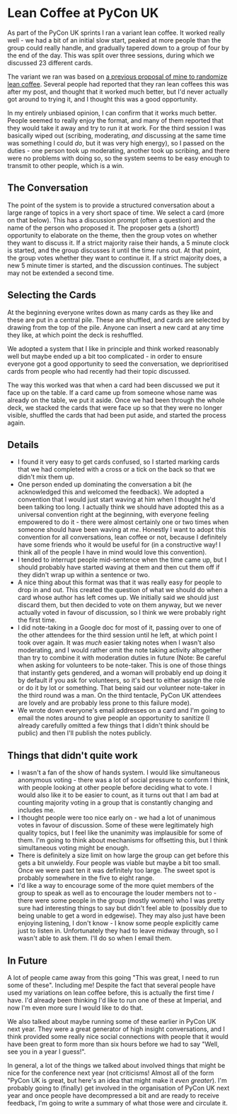 # Lean Coffee at PyCon UK

As part of the PyCon UK sprints I ran a variant lean coffee. It worked really well - we had a bit of an initial slow start, peaked at more people than the group could really handle,
and gradually tapered down to a group of four by the end of the day. This was split over three sessions, during which we discussed 23 different cards.

The variant we ran was based on [a previous proposal of mine to randomize lean coffee](https://www.drmaciver.com/2016/05/randomizing-lean-coffee/). Several people had reported that they ran lean coffees this was after my post, and thought that it worked much better, but I'd never actually got around to trying it, and I thought this was a good opportunity.

In my entirely unbiased opinion, I can confirm that it works much better.
People seemed to really enjoy the format, and many of them reported that they would take it away and try to run it at work.
For the third session I was basically wiped out (scribing, moderating, *and* discussing at the same time was something I could *do*, but it was very high energy),
so I passed on the duties - one person took up moderating, another took up scribing, and there were no problems with doing so, so the system seems to be easy enough to transmit to other people, which is a win.

## The Conversation

The point of the system is to provide a structured conversation about a large range of topics in a very short space of time.
We select a card (more on that below). This has a discussion prompt (often a question) and the name of the person who proposed it.
The proposer gets a (short!) opportunity to elaborate on the theme, then the group votes on whether they want to discuss it.
If a strict majority raise their hands, a 5 minute clock is started, and the group discusses it until the time runs out.
At that point, the group votes whether they want to continue it. If a strict majority does, a new 5 minute timer is started,
and the discussion continues.
The subject may not be extended a second time.

## Selecting the Cards

At the beginning everyone writes down as many cards as they like and these are put in a central pile.
These are shuffled, and cards are selected by drawing from the top of the pile.
Anyone can insert a new card at any time they like, at which point the deck is reshuffled.

We adopted a system that I like in principle and think worked reasonably well but maybe ended up a bit too complicated - in order to ensure everyone got a good opportunity to seed the conversation,
we deprioritised cards from people who had recently had their topic discussed.

The way this worked was that when a card had been discussed we put it face up on the table.
If a card came up from someone whose name was already on the table, we put it aside. Once we had been through the whole deck,
we stacked the cards that were face up so that they were no longer visible,
shuffled the cards that had been put aside, and started the process again.

## Details

* I found it very easy to get cards confused, so I started marking cards that we had completed with a cross or a tick on the back so that we didn't mix them up.
* One person ended up dominating the conversation a bit (he acknowledged this and welcomed the feedback). We adopted a convention that I would just start waving at him when I thought he'd been talking too long. I actually think we should have adopted this as a universal convention right at the beginning, with everyone feeling empowered to do it - there were almost certainly one or two times when someone should have been waving at *me*. Honestly I want to adopt this convention for all conversations, lean coffee or not, because I definitely have some friends who it would be useful for (in a constructive way! I think all of the people I have in mind would love this convention).
* I tended to interrupt people mid-sentence when the time came up, but I should probably have started waving at them and then cut them off if they didn't wrap up within a sentence or two.
* A nice thing about this format was that it was really easy for people to drop in and out. This created the question of what we should do when a card whose author has left comes up. We initially said we should just discard them, but then decided to vote on them anyway, but we never actually voted in favour of discussion, so I think we were probably right the first time.
* I did note-taking in a Google doc for most of it, passing over to one of the other attendees for the third session until he left, at which point I took over again. It was *much* easier taking notes when I wasn't also moderating, and I would rather omit the note taking activity altogether than try to combine it with moderation duties in future (Note: Be careful when asking for volunteers to be note-taker. This is one of those things that instantly gets gendered, and a woman will probably end up doing it by default if you ask for volunteers, so it's best to either assign the role or do it by lot or something. That being said our volunteer note-taker in the third round was a man. On the third tentacle, PyCon UK attendees are lovely and are probably less prone to this failure mode).
* We wrote down everyone's email addresses on a card and I'm going to email the notes around to give people an opportunity to sanitize (I already carefully omitted a few things that I didn't think should be public) and then I'll publish the notes publicly.

## Things that didn't quite work

* I wasn't a fan of the show of hands system. I would like simultaneous anonymous voting - there was a lot of social pressure to conform I think, with people looking at other people before deciding what to vote. I would also like it to be easier to count, as it turns out that I am bad at counting majority voting in a group that is constantly changing and includes me.
* I thought people were too nice early on - we had a lot of unanimous votes in favour of discussion. Some of these were legitimately high quality topics, but I feel like the unanimity was implausible for some of them. I'm going to think about mechanisms for offsetting this, but I think simultaneous voting might be enough.
* There is definitely a size limit on how large the group can get before this gets a bit unwieldy. Four people was viable but maybe a bit too small. Once we were past ten it was definitely too large. The sweet spot is probably somewhere in the five to eight range.
* I'd like a way to encourage some of the more quiet members of the group to speak as well as to encourage the louder members not to - there were some people in the group (mostly women) who I was pretty sure had interesting things to say but didn't feel able to (possibly due to being unable to get a word in edgewise). They may also just have been enjoying listening, I don't know - I know some people explicitly came just to listen in. Unfortunately they had to leave midway through, so I wasn't able to ask them. I'll do so when I email them.

## In Future

A lot of people came away from this going "This was great, I need to run some of these". Including me! Despite the fact that several people have used my variations on lean coffee before, this is actually the first time *I* have. I'd already been thinking I'd like to run one of these at Imperial, and now I'm even more sure I would like to do that.

We also talked about maybe running some of these earlier in PyCon UK next year. They were a great generator of high insight conversations, and I think provided some really nice social connections with people that it would have been great to form more than six hours before we had to say "Well, see you in a year I guess!".

In general, a lot of the things we talked about involved things that might be nice for the conference next year (not criticisms! Almost all of the form "PyCon UK is great, but here's an idea that might make it *even greater*). I'm probably going to (finally) get involved in the organisation of PyCon UK next year and once people have decompressed a bit and are ready to receive feedback,
I'm going to write a summary of what those were and circulate it.
